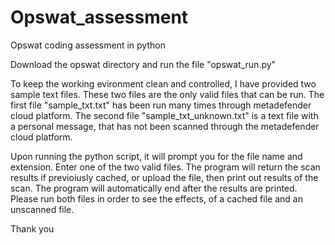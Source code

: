 # Opswat_assessment
Opswat coding assessment in python 

Download the opswat directory and run the file "opswat_run.py"

To keep the working evironment clean and controlled, I have provided two sample text files.
These two files are the only valid files that can be run.
The first file "sample_txt.txt" has been run many times through metadefender cloud platform. 
The second file "sample_txt_unknown.txt" is a text file with a personal message, that has not been 
scanned through the metadefender cloud platform.

Upon running the python script, it will prompt you for the file name and extension. 
Enter one of the two valid files. 
The program will return the scan results if previoiusly cached, or upload the file, then print out results of the scan. 
The program will automatically end after the results are printed. Please run both files in order to see the effects, 
of a cached file and an unscanned file. 

Thank you
